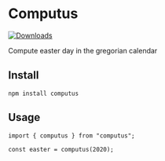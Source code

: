 # Computus
[![Downloads](https://img.shields.io/npm/dw/computus)](https://npmjs.com/computus)

Compute easter day in the gregorian calendar

## Install

```
npm install computus
```

## Usage

```
import { computus } from "computus";

const easter = computus(2020);
```
